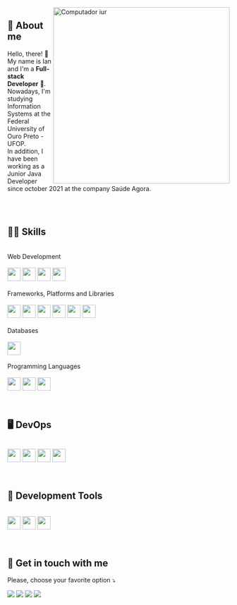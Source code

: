 <img src="https://raw.githubusercontent.com/MicaelliMedeiros/micaellimedeiros/master/image/computer-illustration.png" min-width="400px" max-width="400px" width="400px" align="right" alt="Computador iur"/>

## 🥷 About me
<p align="left"> 
  Hello, there! 👋<br>My name is Ian and I'm a <strong>Full-stack Developer</strong> 🚀.<br />
  Nowadays, I'm studying Information Systems at the Federal University of Ouro Preto - UFOP.<br />
  In addition, I have been working as a Junior Java Developer since october 2021 at the company Saúde Agora.
</p>
<br /><br />

## 👨‍💻 Skills
<p align="left">
  <br /> Web Development <br /><br />
  <img height="30" src="https://img.shields.io/badge/html5-%23E34F26.svg?style=for-the-badge&logo=html5&logoColor=white" />
  <img height="30" src="https://img.shields.io/badge/css3-%231572B6.svg?style=for-the-badge&logo=css3&logoColor=white" />
  <img height="30" src="https://img.shields.io/badge/javascript-%23323330.svg?style=for-the-badge&logo=javascript&logoColor=%23F7DF1E" />
  <img height="30" src="https://img.shields.io/badge/typescript-%23007ACC.svg?style=for-the-badge&logo=typescript&logoColor=white" />
  <br /><br /> Frameworks, Platforms and Libraries <br /><br />
  <img height="30" src="https://img.shields.io/badge/bootstrap-%23563D7C.svg?style=for-the-badge&logo=bootstrap&logoColor=white" />
  <img height="30" src="https://img.shields.io/badge/jquery-%230769AD.svg?style=for-the-badge&logo=jquery&logoColor=white" />
  <img height="30" src="https://img.shields.io/badge/react-%2320232a.svg?style=for-the-badge&logo=react&logoColor=%2361DAFB" />
  <img height="30" src="https://img.shields.io/badge/vuejs-%2335495e.svg?style=for-the-badge&logo=vuedotjs&logoColor=%234FC08D" />
  <img height="30" src="https://img.shields.io/badge/NPM-%23000000.svg?style=for-the-badge&logo=npm&logoColor=white" />
  <img height="30" src="https://img.shields.io/badge/yarn-%232C8EBB.svg?style=for-the-badge&logo=yarn&logoColor=white" />
  <br /><br /> Databases <br /><br />
  <img height="30" src="https://img.shields.io/badge/postgres-%23316192.svg?style=for-the-badge&logo=postgresql&logoColor=white" />
  <br /><br /> Programming Languages <br /><br />
  <img height="30" src="https://img.shields.io/badge/c-%2300599C.svg?style=for-the-badge&logo=c&logoColor=white" />
  <img height="30" src="https://img.shields.io/badge/c++-%2300599C.svg?style=for-the-badge&logo=c%2B%2B&logoColor=white" />
  <img height="30" src="https://img.shields.io/badge/java-%23ED8B00.svg?style=for-the-badge&logo=java&logoColor=white" />
</p>
<br />

## 🖥️ DevOps
<p align="left">
  <br />
  <img height="30" src="https://img.shields.io/badge/git-%23F05033.svg?style=for-the-badge&logo=git&logoColor=white" />
  <img height="30" src="https://img.shields.io/badge/github-%23121011.svg?style=for-the-badge&logo=github&logoColor=white" />
  <img height="30" src="https://img.shields.io/badge/gitlab-%23181717.svg?style=for-the-badge&logo=gitlab&logoColor=white" />
  <img height="30" src="https://img.shields.io/badge/netlify-%23000000.svg?style=for-the-badge&logo=netlify&logoColor=#00C7B7" />
</p>
<br />

## 💼 Development Tools
<p align="left">
  <br />
  <img height="30" src="https://img.shields.io/badge/Visual%20Studio-5C2D91.svg?style=for-the-badge&logo=visual-studio&logoColor=white" />
  <img height="30" src="https://img.shields.io/badge/Eclipse-FE7A16.svg?style=for-the-badge&logo=Eclipse&logoColor=white" />
  <img height="30" src="https://img.shields.io/badge/figma-%23F24E1E.svg?style=for-the-badge&logo=figma&logoColor=white" />
</p>
<br />

## 💌 Get in touch with me
<p align="left">
   Please, choose your favorite option ⤵️
</p>

<p align="left">
  <a href="mailto: ilangkammer16@gmail.com" target="_blank">
  <img src="https://img.shields.io/badge/Gmail-D14836?style=for-the-badge&logo=gmail&logoColor=white" /></a>

  <a href="https://www.linkedin.com/in/ian-langkammer-batista-a32b79169/" target="_blank">
  <img src="https://img.shields.io/badge/linkedin-%230077B5.svg?style=for-the-badge&logo=linkedin&logoColor=white" /></a>

  <a href="https://www.instagram.com/ianlgk/" target="_blank">
  <img src="https://img.shields.io/badge/Instagram-%23E4405F.svg?style=for-the-badge&logo=Instagram&logoColor=white"/></a>

  <a href="https://api.whatsapp.com/send?phone=5533988459751" target="_blank">
  <img src="https://img.shields.io/badge/WhatsApp-25D366?style=for-the-badge&logo=whatsapp&logoColor=white"/></a>
</p>  
